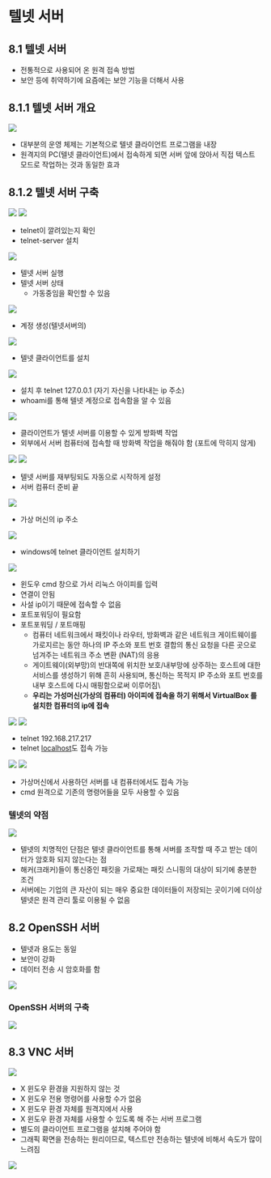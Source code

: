 # 텔넷 서버

## 8.1 텔넷 서버

- 전통적으로 사용되어 온 원격 접속 방법
- 보안 등에 취약하기에 요즘에는 보안 기능을 더해서 사용

## 8.1.1 텔넷 서버 개요

<img src="https://file.notion.so/f/s/cea285aa-e4ac-4d43-8eda-ba1f640815ae/Untitled.png?id=fbf0b88b-a21d-47eb-918e-925b235de4b1&table=block&spaceId=f7f5a27f-fb49-4dd8-8a47-1d1cb5901c61&expirationTimestamp=1682504550727&signature=CNMr8-6MsUbdBcrPMxcG_kavc-qqxFCetX90Tdjwd0w&downloadName=Untitled.png">

- 대부분의 운영 체제는 기본적으로 텔넷 클라이언트 프로그램을 내장
- 원격지의 PC(텔넷 클라이언트)에서 접속하게 되면 서버 앞에 앉아서 직접 텍스트 모드로 작업하는 것과 동일한 효과

## 8.1.2 텔넷 서버 구축

<img src="https://file.notion.so/f/s/3411f9c7-cc1b-44e4-b9f2-8970d601483d/img1.daumcdn.png?id=fb312ca6-99d7-4282-9cc8-81dbac2d989c&table=block&spaceId=f7f5a27f-fb49-4dd8-8a47-1d1cb5901c61&expirationTimestamp=1682504567640&signature=LEQ4Ihwp3jTFwOHFzfBCRcZMO0csGdfSoFSBVMauPgI&downloadName=img1.daumcdn.png">

<img src="https://file.notion.so/f/s/c996d5c5-e0da-484d-a0b1-e2dd788e2c9e/Untitled.png?id=7ff333cf-2657-4a2f-836e-af8240470574&table=block&spaceId=f7f5a27f-fb49-4dd8-8a47-1d1cb5901c61&expirationTimestamp=1682504587311&signature=-_19x9ReVkGidDC2HFRAmGe8EZ95Zj3blW9M1ywxf3Y&downloadName=Untitled.png">

- telnet이 깔려있는지 확인
- telnet-server 설치

<img src="https://file.notion.so/f/s/2a0122f2-c930-4bc9-b52c-00a7f3fc5ce1/Untitled.png?id=3cee3d32-17b5-483b-b630-6671b5051c78&table=block&spaceId=f7f5a27f-fb49-4dd8-8a47-1d1cb5901c61&expirationTimestamp=1682504598446&signature=BNZah4qP5bIQyttPimgeHN6kPbFkoCrTegIqmJ-qvqU&downloadName=Untitled.png">

- 텔넷 서버 실행
- 텔넷 서버 상태
    - 가동중임을 확인할 수 있음

<img src="https://file.notion.so/f/s/7dfeff37-4464-46f9-81ad-b722015aa381/Untitled.png?id=fcb62818-cee7-4a2d-b3a1-ed182c93740a&table=block&spaceId=f7f5a27f-fb49-4dd8-8a47-1d1cb5901c61&expirationTimestamp=1682504611058&signature=gRdNWPY3AgWydsG2BycjNCgbWwLquL208lU17dFUIcw&downloadName=Untitled.png">

- 계정 생성(텔넷서버의)

<img src="https://file.notion.so/f/s/bead2984-89d1-4e80-9bd8-2008d99c133a/Untitled.png?id=aaaea42b-0535-45cf-9456-286a41f3cc03&table=block&spaceId=f7f5a27f-fb49-4dd8-8a47-1d1cb5901c61&expirationTimestamp=1682504662745&signature=5mtdc1cyQ3FqP-__DJLZCq70K57mS1JjGM1NYawvpYw&downloadName=Untitled.png">

- 텔넷 클라이언트를 설치

<img src="https://file.notion.so/f/s/4b23768e-6ca3-4952-b3be-e87c1120846a/Untitled.png?id=359cded0-896f-4351-b4ed-6b8c202e4349&table=block&spaceId=f7f5a27f-fb49-4dd8-8a47-1d1cb5901c61&expirationTimestamp=1682504678726&signature=hp6uMYdPrg7WeRXy_qLU-aNIBcQRfqQSBw7QJUcuOIY&downloadName=Untitled.png">

- 설치 후 telnet 127.0.0.1 (자기 자신을 나타내는 ip 주소)
- whoami를 통해 텔넷 계정으로 접속함을 알 수 있음

<img src="https://file.notion.so/f/s/3c756e12-d941-4d5c-a064-7975e3260c43/Untitled.png?id=4a52ae0f-7d30-48d1-a6cb-0fd977875369&table=block&spaceId=f7f5a27f-fb49-4dd8-8a47-1d1cb5901c61&expirationTimestamp=1682504695240&signature=_HWHD6LJZt1ojuJfE1r7ENeD96wY6O9YYru3eRA2SOY&downloadName=Untitled.png">

- 클라이언트가 텔넷 서버를 이용할 수 있게 방화벽 작업
- 외부에서 서버 컴퓨터에 접속할 때 방화벽 작업을 해줘야 함 (포트에 막히지 않게)

<img src="https://file.notion.so/f/s/a87f3166-b9eb-4731-845b-eb8f9518a9f7/Untitled.png?id=0df7fea5-1bb9-4bf9-bb62-d8e604ade096&table=block&spaceId=f7f5a27f-fb49-4dd8-8a47-1d1cb5901c61&expirationTimestamp=1682504711299&signature=56zJPwi22fQYSo6dIOuPNnlgz7Wa4sWOk37PvpEr3vE&downloadName=Untitled.png">

<img src="https://file.notion.so/f/s/59fd526b-42db-49db-b732-9650cf07445a/Untitled.png?id=84680ae9-12bc-429c-8736-9189fb60f321&table=block&spaceId=f7f5a27f-fb49-4dd8-8a47-1d1cb5901c61&expirationTimestamp=1682504725710&signature=hO-5Cm8Pnkpj-wGdWyPb_5SzOHdDk_xwRsF0AsUjN4Q&downloadName=Untitled.png">

- 텔넷 서버를 재부팅되도 자동으로 시작하게 설정
- 서버 컴퓨터 준비 끝

<img src="https://file.notion.so/f/s/462ee4c5-ff1a-4617-8364-e77c7a52a349/Untitled.png?id=bc51c478-479e-4acd-9fe5-51762e43ad6c&table=block&spaceId=f7f5a27f-fb49-4dd8-8a47-1d1cb5901c61&expirationTimestamp=1682504739848&signature=NG7jy6PXLmwwpvMrSztqN-qwxTKxfDg7cKxM8BIEUJ4&downloadName=Untitled.png">

- 가상 머신의 ip 주소

<img src="https://file.notion.so/f/s/1f7d5d63-dd92-43d6-86b3-d744af36c769/Untitled.png?id=07b042c3-6d20-4f6f-8049-0d9da286aaa9&table=block&spaceId=f7f5a27f-fb49-4dd8-8a47-1d1cb5901c61&expirationTimestamp=1682504750873&signature=1zOzNGfPP_JTJ7Xq8hmq2HMHgDvydfsUc5R3LlQVpOo&downloadName=Untitled.png">

- windows에 telnet 클라이언트 설치하기

<img src="https://file.notion.so/f/s/6f496de0-553d-4ac2-a8f7-7bc49c204ff9/Untitled.png?id=f6022929-a7eb-4fbb-9d66-6da93a4c4b62&table=block&spaceId=f7f5a27f-fb49-4dd8-8a47-1d1cb5901c61&expirationTimestamp=1682504764726&signature=eRShHD8J7lX-pYVV-xlXB5VzCaYCKBRyer1x0XN3SL8&downloadName=Untitled.png">

- 윈도우 cmd 창으로 가서 리눅스 아이피를 입력
- 연결이 안됨
- 사설 ip이기 때문에 접속할 수 없음
- 포트포워딩이 필요함
- 포트포워딩 / 포트매핑
    - 컴퓨터 네트워크에서 패킷이나 라우터, 방화벽과 같은 네트워크 게이트웨이를 가로지르는 동안 하나의 IP 주소와 포트 번호 결합의 통신 요청을 다른 곳으로 넘겨주는 네트워크 주소 변환 (NAT)의 응용
    - 게이트웨이(외부망)의 반대쪽에 위치한 보호/내부망에 상주하는 호스트에 대한 서비스를 생성하기 위해 흔히 사용되며, 통신하는 목적지 IP 주소와 포트 번호를 내부 호스트에 다시 매핑함으로써 이루어짐\
    - **우리는 가성머신(가상의 컴퓨터) 아이피에 접속을 하기 위해서 VirtualBox 를 설치한 컴퓨터의 ip에 접속**

<img src="https://file.notion.so/f/s/c09f9f07-5dfc-499a-85f1-911da61dec07/Untitled.png?id=11f99f59-141b-46ca-8544-d749b509c637&table=block&spaceId=f7f5a27f-fb49-4dd8-8a47-1d1cb5901c61&expirationTimestamp=1682504777469&signature=3HshbS-Fxpqw3yOSRGgosrVxy_CDs2yakYedlFXmwGs&downloadName=Untitled.png">

<img src="https://file.notion.so/f/s/6945bce9-7fa7-4bd6-80cc-9a4c1b539ee9/Untitled.png?id=0fb81042-e60e-4a6f-a554-cbeaa9c0e2c2&table=block&spaceId=f7f5a27f-fb49-4dd8-8a47-1d1cb5901c61&expirationTimestamp=1682504789926&signature=Pc682Ax19DFAQahp4PunYKuk3Zxih91h6u0JXAH-1aQ&downloadName=Untitled.png">

- telnet 192.168.217.217
- telnet [localhost](http://localhost)도 접속 가능

<img src="https://file.notion.so/f/s/69bd6329-595f-4344-80db-5ed61cec3f95/Untitled.png?id=6c8ebd74-b9ea-4f1a-885a-b034e538e8de&table=block&spaceId=f7f5a27f-fb49-4dd8-8a47-1d1cb5901c61&expirationTimestamp=1682504804542&signature=pbnbAcJLWdK2gbKefBGc7tp1JbiN4zKv2Hh9zEfoH80&downloadName=Untitled.png">

<img src="https://file.notion.so/f/s/c59bc1c6-c705-4b61-afa2-afcc4c7f16aa/Untitled.png?id=b57fda97-f7fa-4054-9203-7818cdec8b53&table=block&spaceId=f7f5a27f-fb49-4dd8-8a47-1d1cb5901c61&expirationTimestamp=1682504817736&signature=i3JiRzf5cAHDjG1zwx5YO0Def_qbD0g4A3gU8yb_CVU&downloadName=Untitled.png">

- 가상머신에서 사용하던 서버를 내 컴퓨터에서도 접속 가능
- cmd 원격으로 기존의 명령어들을 모두 사용할 수 있음

### 텔넷의 약점

<img src="https://file.notion.so/f/s/453763f7-b12e-4c43-9bfe-f146f45544d8/Untitled.png?id=08f78818-fac7-4647-9919-1660deb118f1&table=block&spaceId=f7f5a27f-fb49-4dd8-8a47-1d1cb5901c61&expirationTimestamp=1682504830365&signature=QsFUmBJSzj7eOPguXd-BeJ_X-JyQtQkJQShV7ehB9EM&downloadName=Untitled.png">

- 텔넷의 치명적인 단점은 텔넷 클라이언트를 통해 서버를 조작할 때 주고 받는 데이터가 암호화 되지 않는다는 점
- 해커(크래커)들이 통신중인 패킷을 가로채는 패킷 스니핑의 대상이 되기에 충분한 조건
- 서버에는 기업의 큰 자산이 되는 매우 중요한 데이터들이 저장되는 곳이기에 더이상 텔넷은 원격 관리 툴로 이용될 수 없음

## 8.2 OpenSSH 서버

- 텔넷과 용도는 동일
- 보안이 강화
- 데이터 전송 시 암호화를 함

<img src="https://file.notion.so/f/s/0430e3b9-cf10-46f1-975f-743b5bdffaba/Untitled.png?id=b01b0416-febd-4b13-a03e-9f41f9da3521&table=block&spaceId=f7f5a27f-fb49-4dd8-8a47-1d1cb5901c61&expirationTimestamp=1682504842147&signature=Hjn4ijm32d6i0tqxEl7iG2D1AK9G9lVh8kRZunGeE-U&downloadName=Untitled.png">

### OpenSSH 서버의 구축

<img src="https://file.notion.so/f/s/534fcbbd-20c7-451d-a89a-03d821f8d4a4/Untitled.png?id=cf5f7aa5-fd20-45e2-919d-22a234ac359f&table=block&spaceId=f7f5a27f-fb49-4dd8-8a47-1d1cb5901c61&expirationTimestamp=1682504854263&signature=WHArJgSbxzM9qhRi383SaScJnGNL5zDD-GY5fj52Qxk&downloadName=Untitled.png">

## 8.3 VNC 서버

<img src="https://file.notion.so/f/s/e1777dfa-cd27-4a79-bec7-ac4158f8bd44/Untitled.png?id=c52f0ff6-4b42-458c-bc52-b885b138a0e7&table=block&spaceId=f7f5a27f-fb49-4dd8-8a47-1d1cb5901c61&expirationTimestamp=1682504865649&signature=xGVAMw3F0hI3K_FAHYSAmuWHIo4ZDFhE_PeWBS4GQO0&downloadName=Untitled.png">

- X 윈도우 환경을 지원하지 않는 것
- X 윈도우 전용 명령어를 사용할 수가 없음
- X 윈도우 환경 자체를 원격지에서 사용
- X 윈도우 환경 자체를 사용할 수 있도록 해 주는 서버 프로그램
- 별도의 클라이언트 프로그램을 설치해 주어야 함
- 그래픽 확면을 전송하는 원리이므로, 텍스트만 전송하는 텔넷에 비해서 속도가 많이 느려짐
    
<img src="https://file.notion.so/f/s/fc3c9d75-0939-4c05-8750-7645e6fb1294/0-1.jpg?id=070da8bc-ea36-403d-a746-ded99cde3c5a&table=block&spaceId=f7f5a27f-fb49-4dd8-8a47-1d1cb5901c61&expirationTimestamp=1682504879015&signature=fuccwdVsQyMZ9FetD6y3PuozSXCnr8dLIPoUc-TzeOE&downloadName=0-1.jpg">
